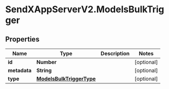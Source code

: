 # SendXAppServerV2.ModelsBulkTrigger

## Properties
Name | Type | Description | Notes
------------ | ------------- | ------------- | -------------
**id** | **Number** |  | [optional] 
**metadata** | **String** |  | [optional] 
**type** | [**ModelsBulkTriggerType**](ModelsBulkTriggerType.md) |  | [optional] 


